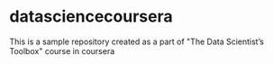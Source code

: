 # datasciencecoursera
This is a sample repository created as a part of "The Data Scientist’s Toolbox" course in coursera
